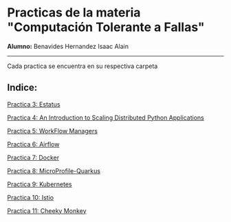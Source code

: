 # Practicas de la materia "Computación Tolerante a Fallas"
**Alumno:** Benavides Hernandez Isaac Alain

---

Cada practica se encuentra en su respectiva carpeta
## Indice:
[Practica 3: Estatus](https://github.com/isaac-bh/Computacion-Tolerante-a-Fallas/tree/main/3.%20Estatus)

[Practica 4: An Introduction to Scaling Distributed Python Applications](https://github.com/isaac-bh/Computacion-Tolerante-a-Fallas/tree/main/4.%20Introduction%20to%20Scaling%20Distributed%20Python%20Applications)

[Practica 5: WorkFlow Managers](https://github.com/isaac-bh/Computacion-Tolerante-a-Fallas/tree/main/5.%20Workflow%20Managers)

[Practica 6: Airflow](https://github.com/isaac-bh/Computacion-Tolerante-a-Fallas/tree/main/6.%20Airflow)

[Practica 7: Docker](https://github.com/isaac-bh/Computacion-Tolerante-a-Fallas/tree/main/7.%20Docker)

[Practica 8: MicroProfile-Quarkus](https://github.com/isaac-bh/Computacion-Tolerante-a-Fallas/tree/main/8.%20Microprofile-Quarkus)

[Practica 9: Kubernetes](https://github.com/isaac-bh/Computacion-Tolerante-a-Fallas/tree/main/9.%20Kubernetes)

[Practica 10: Istio](https://github.com/isaac-bh/Computacion-Tolerante-a-Fallas/tree/main/10.%20Istio)

[Practica 11: Cheeky Monkey](https://github.com/isaac-bh/Computacion-Tolerante-a-Fallas/tree/main/11.%20CheekyMonkey)